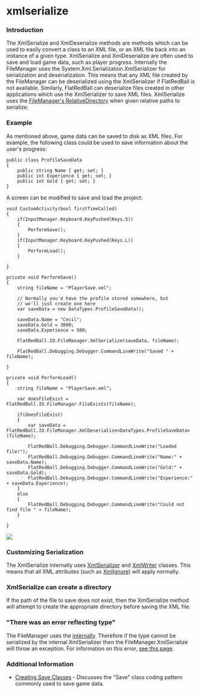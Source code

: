 # xmlserialize

### Introduction

The XmlSerialize and XmlDeserialize methods are methods which can be used to easily convert a class to an XML file, or an XML file back into an instance of a given type. XmlSerialize and XmlDeserialize are often used to save and load game data, such as player progress. Internally the FileManager uses the System.Xml.Serialization.XmlSerializer for serialization and deserialization. This means that any XML file created by the FileManager can be deserialized using the XmlSerializer if FlatRedBall is not available. Similarly, FlatRedBall can deserialize files created in other applications which use the XmlSerializer to save XML files. XmlSerialize uses the [FileManager's RelativeDirectory](relativedirectory.md) when given relative paths to serialize.

### Example

As mentioned above, game data can be saved to disk as XML files. For example, the following class could be used to save information about the user's progress:

```lang:c#
public class ProfileSaveData
{
    public string Name { get; set; }
    public int Experience { get; set; }
    public int Gold { get; set; }
}
```

A screen can be modified to save and load the project:

```lang:c#
void CustomActivity(bool firstTimeCalled)
{
    if(InputManager.Keyboard.KeyPushed(Keys.S))
    {
        PerformSave();
    }
    if(InputManager.Keyboard.KeyPushed(Keys.L))
    {
        PerformLoad();
    }

}

private void PerformSave()
{
    string fileName = "PlayerSave.xml";

    // Normally you'd have the profile stored somewhere, but 
    // we'll just create one here
    var saveData = new DataTypes.ProfileSaveData();

    saveData.Name = "Cecil";
    saveData.Gold = 3000;
    saveData.Experience = 500;

    FlatRedBall.IO.FileManager.XmlSerialize(saveData, fileName);

    FlatRedBall.Debugging.Debugger.CommandLineWrite("Saved " + fileName);

}

private void PerformLoad()
{
    string fileName = "PlayerSave.xml";

    var doesFileExist = FlatRedBall.IO.FileManager.FileExists(fileName);

    if(doesFileExist)
    {
        var saveData = FlatRedBall.IO.FileManager.XmlDeserialize<DataTypes.ProfileSaveData>(fileName);

        FlatRedBall.Debugging.Debugger.CommandLineWrite("Loaded file!");
        FlatRedBall.Debugging.Debugger.CommandLineWrite("Name:" + saveData.Name);
        FlatRedBall.Debugging.Debugger.CommandLineWrite("Gold:" + saveData.Gold);
        FlatRedBall.Debugging.Debugger.CommandLineWrite("Experience:" + saveData.Experience);
    }
    else
    {
        FlatRedBall.Debugging.Debugger.CommandLineWrite("Could not find file " + fileName);
    }

}
```

&#x20;

![](../../../../media/2017-02-img\_58913fffc58ee.png)

&#x20;

### Customizing Serialization

The XmlSerialize internally uses [XmlSerializer](http://msdn.microsoft.com/en-us/library/system.xml.serialization.xmlserializer.aspx) and [XmlWriter](http://msdn.microsoft.com/en-us/library/system.xml.xmlwriter.aspx) classes. This means that all XML attributes (such as [XmlIgnore](http://msdn.microsoft.com/en-us/library/system.xml.serialization.xmlattributes.xmlignore.aspx)) will apply normally.

### XmlSerialize can create a directory

If the path of the file to save does not exist, then the XmlSerialize method will attempt to create the appropriate directory before saving the XML file.

### "There was an error reflecting type"

The FileManager uses the [internally](http://msdn.microsoft.com/en-us/library/system.xml.serialization.xmlserializer.aspx|XmlSerializer). Therefore if the type cannot be serialized by the internal XmlSerializer then the FileManager.XmlSerialize will throw an exception. For information on this error, [see this page](http://stackoverflow.com/questions/60573/xmlserializer-there-was-an-error-reflecting-type).

### Additional Information

* [Creating Save Classes](../../../../documentation/tutorials/code-tutorials/tutorials-save-classes.md) - Discusses the "Save" class coding pattern commonly used to save game data.
